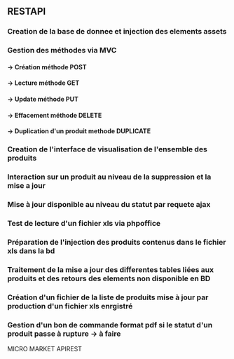 ## RESTAPI
### Creation de la base de donnee et injection des elements assets
### Gestion des méthodes via MVC
#### -> Création méthode POST
#### -> Lecture méthode GET
#### -> Update méthode PUT
#### -> Effacement méthode DELETE
#### -> Duplication d'un produit methode DUPLICATE
### Creation de l'interface de visualisation de l'ensemble des produits
### Interaction sur un produit au niveau de la suppression et la mise a jour
### Mise à jour disponible au niveau du statut par  requete ajax
### Test de lecture d'un fichier xls via phpoffice
### Préparation de l'injection des produits contenus dans le fichier xls dans la bd
### Traitement de la mise a jour des differentes tables liées aux produits et des retours des elements non disponible en BD
### Création d'un fichier de la liste de produits mise à jour par production d'un fichier xls enrgistré
### Gestion d'un bon de commande format pdf si le statut d'un produit passe à rupture  -> à faire

MICRO MARKET APIREST